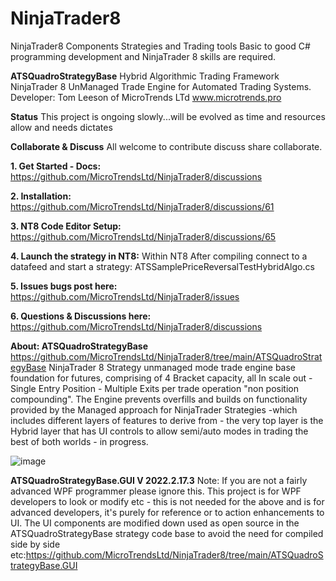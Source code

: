 # NinjaTrader8
NinjaTrader8 Components Strategies and Trading tools
Basic to good C# programming development and NinjaTrader 8 skills are required.

**ATSQuadroStrategyBase**
Hybrid Algorithmic Trading Framework NinjaTrader 8 UnManaged Trade Engine for Automated Trading Systems.
Developer: Tom Leeson of MicroTrends LTd www.microtrends.pro

**Status**
This project is ongoing slowly...will be evolved as time and resources allow and needs dictates

**Collaborate & Discuss**
All welcome to contribute discuss share collaborate. 

**1. Get Started - Docs:**
https://github.com/MicroTrendsLtd/NinjaTrader8/discussions

**2. Installation:**
https://github.com/MicroTrendsLtd/NinjaTrader8/discussions/61

**3. NT8 Code Editor Setup:**
https://github.com/MicroTrendsLtd/NinjaTrader8/discussions/65

**4. Launch the strategy in NT8:**
Within NT8 After compiling connect to a datafeed and start a strategy: ATSSamplePriceReversalTestHybridAlgo.cs

**5. Issues bugs post here:**
https://github.com/MicroTrendsLtd/NinjaTrader8/issues

**6. Questions & Discussions here:**
https://github.com/MicroTrendsLtd/NinjaTrader8/discussions

**About: ATSQuadroStrategyBase**
https://github.com/MicroTrendsLtd/NinjaTrader8/tree/main/ATSQuadroStrategyBase
NinjaTrader 8 Strategy unmanaged mode trade engine base foundation for futures, comprising of 4 Bracket capacity, all In scale out - Single Entry Position - Multiple Exits per trade operation "non position compounding". The Engine prevents overfills and builds on functionality provided by the Managed approach for NinjaTrader Strategies  -which includes different layers of features to derive from - the very top layer is the Hybrid layer that has UI controls to allow semi/auto modes in trading the best of both worlds - in progress.

![image](https://user-images.githubusercontent.com/24366913/172206832-bf7eaaf7-32d9-4f9f-9d24-9b8ef85e6b64.png)

**ATSQuadroStrategyBase.GUI V 2022.2.17.3**
Note: If you are not a fairly advanced WPF programmer please ignore this.
This project is for WPF developers to look or modify etc - this is not needed for the above and is for advanced developers, it's purely for reference or to action enhancements to UI. The UI components are modified down used as open source in the ATSQuadroStrategyBase strategy code base to avoid the need for compiled side by side etc:https://github.com/MicroTrendsLtd/NinjaTrader8/tree/main/ATSQuadroStrategyBase.GUI

